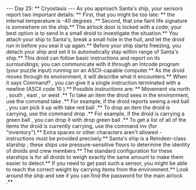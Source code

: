--- Day 25: ** Cryostasis ---
As you approach Santa's ship, your sensors report two important details: **
First, that you might be too late: ** the internal temperature is
-40
degrees
.**
Second, that one faint life signature is somewhere on the ship.**
The airlock door is locked with a code; your best option is to send in a small droid to investigate the situation.**  You attach your ship to Santa's, break a small hole in the hull, and let the droid run in before you seal it up again.** Before your ship starts freezing, you detach your ship and set it to automatically stay within range of Santa's ship.**
This droid can follow basic instructions and report on its surroundings; you can communicate with it through an
Intcode
program (your puzzle input) running on an
ASCII-capable
computer.**
As the droid moves through its environment, it will describe what it encounters.**  When it says
Command?
, you can give it a single instruction terminated with a newline (ASCII code
10
).** Possible instructions are: **
Movement
via
north
,
south
,
east
, or
west
.**
To
take
an item the droid sees in the environment, use the command
take <name of item>
.** For example, if the droid reports seeing a
red ball
, you can pick it up with
take red ball
.**
To
drop
an item the droid is carrying, use the command
drop <name of item>
.** For example, if the droid is carrying a
green ball
, you can drop it with
drop green ball
.**
To get a
list of all of the items
the droid is currently carrying, use the command
inv
(for "inventory").**
Extra spaces or other characters aren't allowed - instructions must be provided precisely.**
Santa's ship is a
Reindeer-class starship
; these ships use pressure-sensitive floors to determine the identity of droids and crew members.**  The standard configuration for these starships is for all droids to weigh exactly the same amount to make them easier to detect.**  If you need to get past such a sensor, you might be able to reach the correct weight by carrying items from the environment.**
Look around the ship and see if you can find the
password for the main airlock
.**
